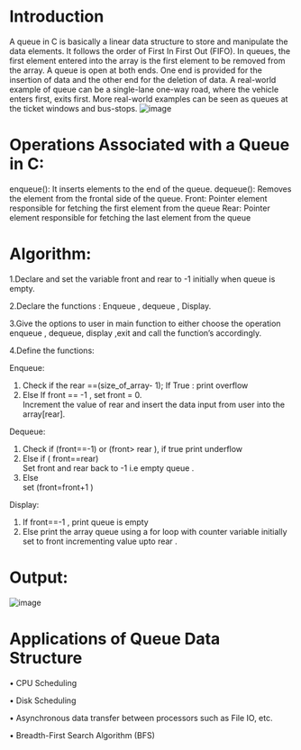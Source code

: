 # Introduction
A queue in C is basically a linear data structure to store and manipulate the data elements. It follows the order of First In First Out (FIFO). In queues, the first element entered into the array is the first element to be removed from the array. A queue is open at both ends. One end is provided for the insertion of data and the other end for the deletion of data.
A real-world example of queue can be a single-lane one-way road, where the vehicle enters first, exits first. More real-world examples can be seen as queues at the ticket windows and bus-stops. 
![image](https://user-images.githubusercontent.com/125941580/230756756-a0cf2ba1-0fd9-42f8-9bd3-acae6f867f18.png)

# Operations Associated with a Queue in C:
enqueue(): It inserts elements to the end of the queue.
dequeue(): Removes the element from the frontal side of the queue.
Front: Pointer element responsible for fetching the first element from the queue
Rear: Pointer element responsible for fetching the last element from the queue

# Algorithm:

1.Declare and set the variable front and rear to -1 initially when queue is empty.

2.Declare the functions : Enqueue , dequeue , Display.

3.Give the options to user in main function to either choose the operation enqueue , dequeue, display ,exit and call the function’s accordingly.

4.Define the functions:

 Enqueue:
 1.	Check if the rear ==(size_of_array- 1);
  If True : print overflow
 2.	Else 
  If front == -1 , set front = 0. </br>
  Increment the value of rear and insert the data input from user into the array[rear].</br>

Dequeue: 
 1. Check if (front==-1) or (front> rear ), if true print underflow 
 2.	Else if ( front==rear)</br>
 Set front and rear back to -1 i.e empty queue . 
 3.	Else</br> 
 set (front=front+1 )

Display: 
  1.	If front==-1 , print queue is empty 
  2.	Else print the array queue using a for loop with
  counter variable initially set to front incrementing value upto rear .
  
  
  # Output:
  
  ![image](https://user-images.githubusercontent.com/125941580/230756901-db9d2b66-ac56-4269-bea2-85167a42bd27.png)
  
  # Applications of Queue Data Structure
  
•  CPU Scheduling

• Disk Scheduling

• Asynchronous data transfer between processors such as File IO, etc.

• Breadth-First Search Algorithm (BFS)


